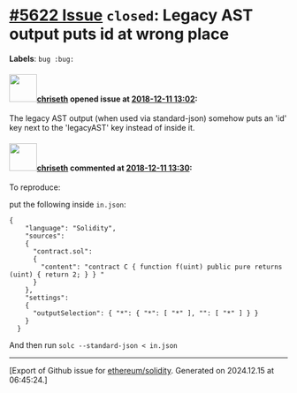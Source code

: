 # [\#5622 Issue](https://github.com/ethereum/solidity/issues/5622) `closed`: Legacy AST output puts id at wrong place
**Labels**: `bug :bug:`


#### <img src="https://avatars.githubusercontent.com/u/9073706?v=4" width="50">[chriseth](https://github.com/chriseth) opened issue at [2018-12-11 13:02](https://github.com/ethereum/solidity/issues/5622):

The legacy AST output (when used via standard-json) somehow puts an 'id' key next to the 'legacyAST' key instead of inside it.

#### <img src="https://avatars.githubusercontent.com/u/9073706?v=4" width="50">[chriseth](https://github.com/chriseth) commented at [2018-12-11 13:30](https://github.com/ethereum/solidity/issues/5622#issuecomment-446202683):

To reproduce:

put the following inside `in.json`:
```
{
    "language": "Solidity",
    "sources":
    {
      "contract.sol":
      {
        "content": "contract C { function f(uint) public pure returns (uint) { return 2; } } "
      }
    },
    "settings":
    {
      "outputSelection": { "*": { "*": [ "*" ], "": [ "*" ] } }
    }
  }
```

And then run `solc --standard-json < in.json`


-------------------------------------------------------------------------------



[Export of Github issue for [ethereum/solidity](https://github.com/ethereum/solidity). Generated on 2024.12.15 at 06:45:24.]
